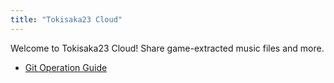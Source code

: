 ```yaml
---
title: "Tokisaka23 Cloud"
---
```

Welcome to Tokisaka23 Cloud!
Share game-extracted music files and more.

- [Git Operation Guide](/notes/git-guide/)